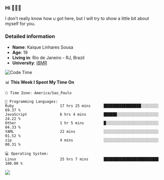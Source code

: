 ### Hi 🙋🏽‍♂️

I don't really know how u got here, but I will try to show a little bit about myself for you.

### Detailed information

* **Name**: Kaique Linhares Sousa
* **Age**: 19
* **Living in**: Rio  de Janeiro - RJ, Brazil
* **University**: [IBMR](https://www.ibmr.br/)

<!--START_SECTION:waka-->
![Code Time](http://img.shields.io/badge/Code%20Time-822%20hrs%2018%20mins-blue)

📊 **This Week I Spent My Time On** 

```text
🕑︎ Time Zone: America/Sao_Paulo

💬 Programming Languages: 
Ruby                     17 hrs 25 mins      █████████████████░░░░░░░░   69.37 % 
JavaScript               6 hrs 4 mins        ██████░░░░░░░░░░░░░░░░░░░   24.22 % 
Other                    1 hr 5 mins         █░░░░░░░░░░░░░░░░░░░░░░░░   04.33 % 
YAML                     22 mins             ░░░░░░░░░░░░░░░░░░░░░░░░░   01.52 % 
zip                      4 mins              ░░░░░░░░░░░░░░░░░░░░░░░░░   00.31 % 

💻 Operating System: 
Linux                    25 hrs 7 mins       █████████████████████████   100.00 % 
```


<!--END_SECTION:waka-->

<a href="https://www.linkedin.com/in/kaique-linhares-25a840208/"  target="_blank"><img src="https://img.shields.io/badge/-LinkedIn-%230077B5?style=for-the-badge&logo=linkedin&logoColor=white" target="_blank"></a>
